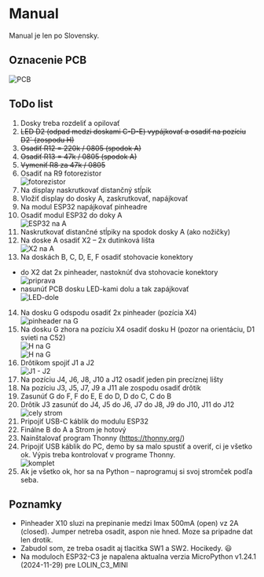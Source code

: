 # Manual

Manual je len po Slovensky.

## Oznacenie PCB

![PCB](manual/pcb_marking.png)

## ToDo list
1.	Dosky treba rozdeliť a opilovať
2.	~~LED D2 (odpad medzi doskami C-D-E) vypájkovať a osadiť na pozíciu D2` (zospodu H)~~
3.	~~Osadiť R12 = 220k / 0805 (spodok A)~~
4.	~~Osadiť R13 = 47k / 0805 (spodok A)~~
5.	~~Vymeniť R8 za 47k / 0805~~
6.	Osadiť na R9 fotorezistor<BR>
![fotorezistor](manual/pic6.jpg)
7.	Na display naskrutkovať distančný stĺpik
8.	Vložiť display do dosky A, zaskrutkovať, napájkovať
9.	Na modul ESP32 napájkovať pinheadre
10.	Osadiť modul ESP32 do doky A<BR>
![ESP32 na A](manual/pic10.jpg)
11.	Naskrutkovať distančné stĺpiky na spodok dosky A (ako nožičky)
12.	Na doske A osadiť X2 – 2x dutinková lišta<BR>
![X2 na A](manual/pic12.jpg)
13.	Na doskách B, C, D, E, F osadiť stohovacie konektory<BR>
- do X2 dat 2x pinheader, nastoknúť dva stohovacie konektory<BR>![priprava](manual/pic13a.jpg)
- nasunúť PCB dosku LED-kami dolu a tak zapájkovať<BR>![LED-dole](manual/pic13b.jpg)
14.	Na dosku G odspodu osadiť 2x pinheader (pozícia X4)<BR>
![pinheader na G](manual/pic14.jpg)
15.	Na dosku G zhora na pozíciu X4 osadiť dosku H (pozor na orientáciu, D1 svieti na C52)<BR>
![H na G](manual/pic15a.jpg)<BR>
![H na G](manual/pic15b.jpg)
16.	Drôtikom spojiť J1 a J2<BR>
![J1 - J2](manual/pic16.jpg)
17.	Na pozíciu J4, J6, J8, J10 a J12 osadiť jeden pin precíznej lišty
18.	Na pozíciu J3, J5, J7, J9 a J11 ale zospodu osadiť drôtik
19.	Zasunúť G do F, F do E, E do D, D do C, C do B
20.	Drôtik J3 zasunúť do J4, J5 do J6, J7 do J8, J9 do J10, J11 do J12<BR>
![cely strom](manual/pic20.jpg)
21.	Pripojiť USB-C káblik do modulu ESP32
22.	Finálne B do A a Strom je hotový
23.	Nainštalovať program Thonny (https://thonny.org/)
24.	Pripojiť USB káblik do PC, demo by sa malo spustiť a overiť, ci je všetko ok.
Výpis treba kontrolovať v programe Thonny.<BR>
![komplet](manual/pic24.jpg)
25.	Ak je všetko ok, hor sa na Python – naprogramuj si svoj stromček podľa seba.

## Poznamky
- Pinheader X10 sluzi na prepinanie medzi Imax 500mA (open) vz 2A (closed). Jumper netreba osadit, aspon nie hned. Moze sa pripadne dat len drotik.
- Zabudol som, ze treba osadit aj tlacitka SW1 a SW2. Hocikedy. :smiley:
- Na moduloch ESP32-C3 je napalena aktualna verzia MicroPython v1.24.1 (2024-11-29) pre LOLIN_C3_MINI
